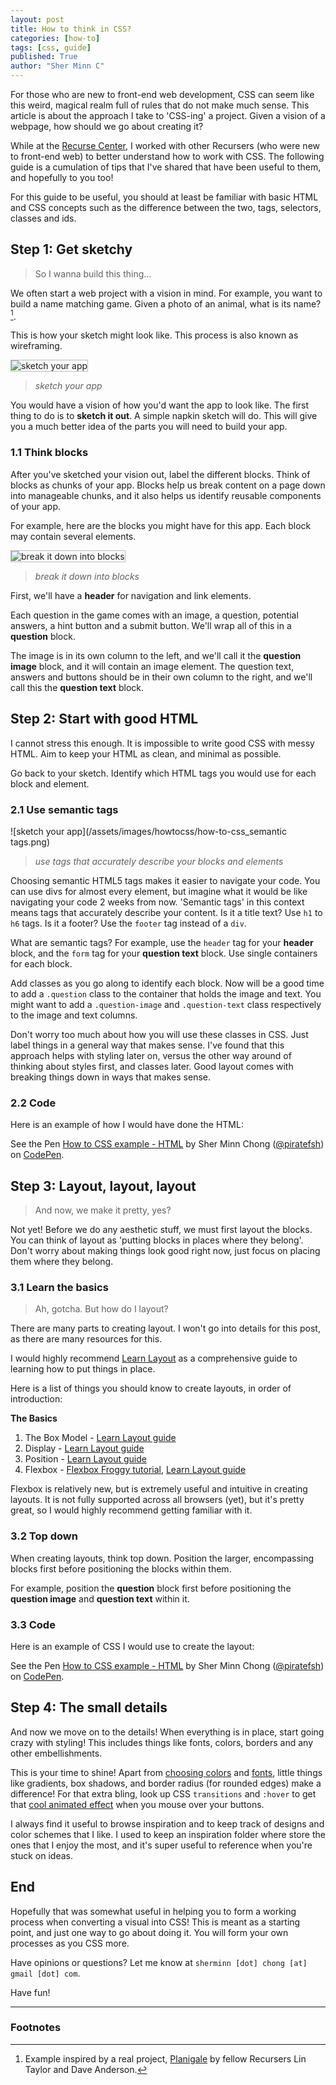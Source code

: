 ```yaml
---
layout: post
title: How to think in CSS?
categories: [how-to]
tags: [css, guide]
published: True
author: "Sher Minn C"
---
```


<style>
img{
    border: 1px solid #bbb;
}
</style>

For those who are new to front-end web development, CSS can seem like this weird, magical realm full of rules that do not make much sense. This article is about the approach I take to 'CSS-ing' a project. Given a vision of a webpage, how should we go about creating it? 

While at the [Recurse Center](http://recurse.com), I worked with other Recursers (who were new to front-end web) to better understand how to work with CSS. The following guide is a cumulation of tips that I've shared that have been useful to them, and hopefully to you too!

For this guide to be useful, you should at least be familiar with basic HTML and CSS concepts such as the difference between the two, tags, selectors, classes and ids.

## Step 1: Get sketchy

> So I wanna build this thing...

We often start a web project with a vision in mind. For example, you want to build a name matching game. Given a photo of an animal, what is its name? [^1].

This is how your sketch might look like. This process is also known as wireframing.

![sketch your app](/assets/images/howtocss/how-to-css_sketch.png)

> _sketch your app_

You would have a vision of how you'd want the app to look like. The first thing to do is to __sketch it out__. A simple napkin sketch will do. This will give you a much better idea of the parts you will need to build your app. 

### 1.1 Think blocks

After you've sketched your vision out, label the different blocks. Think of blocks as chunks of your app. Blocks help us break content on a page down into manageable chunks, and it also helps us identify reusable components of your app. 

For example, here are the blocks you might have for this app. Each block may contain several elements.

![break it down into blocks](/assets/images/howtocss/how-to-css_blocks.png)

> _break it down into blocks_

First, we'll have a __header__ for navigation and link elements. 

Each question in the game comes with an image, a question, potential answers, a hint button and a submit button. We'll wrap all of this in a __question__ block.

The image is in its own column to the left, and we'll call it the __question image__ block, and it will contain an image element. The question text, answers and buttons should be in their own column to the right, and we'll call this the __question text__ block.


## Step 2: Start with good HTML

I cannot stress this enough. It is impossible to write good CSS with messy HTML. Aim to keep your HTML as clean, and minimal as possible. 

Go back to your sketch. Identify which HTML tags you would use for each block and element. 

### 2.1 Use semantic tags
![sketch your app](/assets/images/howtocss/how-to-css_semantic tags.png)

> _use tags that accurately describe your blocks and elements_

Choosing semantic HTML5 tags makes it easier to navigate your code. You can use divs for almost every element, but imagine what it would be like navigating your code 2 weeks from now. 'Semantic tags' in this context means tags that accurately describe your content. Is it a title text? Use `h1` to `h6` tags. Is it a footer? Use the `footer` tag instead of a `div`. 

What are semantic tags? For example, use the `header` tag for your __header__ block, and the `form` tag for your __question text__ block. Use single containers for each block. 

Add classes as you go along to identify each block. Now will be a good time to add a `.question` class to the container that holds the image and text. You might want to add a `.question-image` and `.question-text` class respectively to the image and text columns. 

Don't worry too much about how you will use these classes in CSS. Just label things in a general way that makes sense. I've found that this approach helps with styling later on, versus the other way around of thinking about styles first, and classes later. Good layout comes with breaking things down in ways that makes sense.

### 2.2 Code

Here is an example of how I would have done the HTML:

<p data-height="268" data-theme-id="0" data-slug-hash="EPLwVr" data-default-tab="html" data-user="piratefsh" class='codepen'>See the Pen <a href='http://codepen.io/piratefsh/pen/EPLwVr/'>How to CSS example - HTML</a> by Sher Minn Chong (<a href='http://codepen.io/piratefsh'>@piratefsh</a>) on <a href='http://codepen.io'>CodePen</a>.</p>
<script async src="//assets.codepen.io/assets/embed/ei.js"></script>

## Step 3: Layout, layout, layout

> And now, we make it pretty, yes?

Not yet! Before we do any aesthetic stuff, we must first layout the blocks. You can think of layout as 'putting blocks in places where they belong'. Don't worry about making things look good right now, just focus on placing them where they belong.

### 3.1 Learn the basics

> Ah, gotcha. But how do I layout?

There are many parts to creating layout. I won't go into details for this post, as there are many resources for this.

I would highly recommend [Learn Layout](http://learnlayout.com/) as a comprehensive guide to learning how to put things in place. 

Here is a list of things you should know to create layouts, in order of introduction:

__The Basics__

1. The Box Model - [Learn Layout guide](http://learnlayout.com/box-model.html)
2. Display - [Learn Layout guide](http://learnlayout.com/display.html)
3. Position - [Learn Layout guide](http://learnlayout.com/position.html)
4. Flexbox - [Flexbox Froggy tutorial](http://flexboxfroggy.com/), [Learn Layout guide](https://css-tricks.com/snippets/css/a-guide-to-flexbox/)

Flexbox is relatively new, but is extremely useful and intuitive in creating layouts. It is not fully supported across all browsers (yet), but it's pretty great, so I would highly recommend getting familiar with it.

### 3.2 Top down

When creating layouts, think top down. Position the larger, encompassing blocks first before positioning the blocks within them.

For example, position the __question__ block first before positioning the __question image__ and __question text__ within it.

### 3.3 Code

Here is an example of CSS I would use to create the layout:
<p data-height="268" data-theme-id="0" data-slug-hash="EPLwVr" data-default-tab="css" data-user="piratefsh" class='codepen'>See the Pen <a href='http://codepen.io/piratefsh/pen/EPLwVr/'>How to CSS example - HTML</a> by Sher Minn Chong (<a href='http://codepen.io/piratefsh'>@piratefsh</a>) on <a href='http://codepen.io'>CodePen</a>.</p>
<script async src="//assets.codepen.io/assets/embed/ei.js"></script>

## Step 4: The small details

And now we move on to the details! When everything is in place, start going crazy with styling! This includes things like fonts, colors, borders and any other embellishments. 

This is your time to shine! Apart from [choosing colors](https://www.smashingmagazine.com/2010/01/color-theory-for-designers-part-1-the-meaning-of-color/) and [fonts](https://www.smashingmagazine.com/2010/12/what-font-should-i-use-five-principles-for-choosing-and-using-typefaces/), little things like gradients, box shadows, and border radius (for rounded edges) make a difference! For that extra bling, look up CSS `transitions` and `:hover` to get that [cool animated effect](https://bootstrapbay.com/blog/css-transitions-buttons/) when you mouse over your buttons.

I always find it useful to browse inspiration and to keep track of designs and color schemes that I like. I used to keep an inspiration folder where store the ones that I enjoy the most, and it's super useful to reference when you're stuck on ideas.

## End
Hopefully that was somewhat useful in helping you to form a working process when converting a visual into CSS! This is meant as a starting point, and just one way to go about doing it. You will form your own processes as you CSS more. 

Have opinions or questions? Let me know at `sherminn [dot] chong [at] gmail [dot] com`.  

Have fun!

---

### Footnotes

[^1]: Example inspired by a real project, [Planigale](http://planigale.dvndrsn.com) by fellow Recursers Lin Taylor and Dave Anderson.